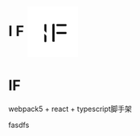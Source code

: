
# I F <img align="center" alt="if" width="100px" src="https://github.com/freezestanley/Factory/blob/lazy/public/logo.png" />

# IF 
webpack5 + react + typescript脚手架

fasdfs
